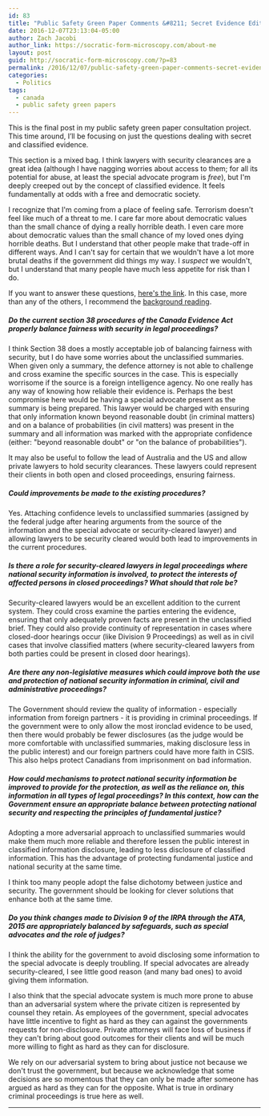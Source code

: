 ```yaml
---
id: 83
title: "Public Safety Green Paper Comments &#8211; Secret Evidence Edition"
date: 2016-12-07T23:13:04-05:00
author: Zach Jacobi
author_link: https://socratic-form-microscopy.com/about-me
layout: post
guid: http://socratic-form-microscopy.com/?p=83
permalink: /2016/12/07/public-safety-green-paper-comments-secret-evidence-edition/
categories:
  - Politics
tags:
  - canada
  - public safety green papers
---
```


This is the final post in my public safety green paper consultation project. This time around, I’ll be focusing on just the questions dealing with secret and classified evidence.

This section is a mixed bag. I think lawyers with security clearances are a great idea (although I have nagging worries about access to them; for all its potential for abuse, at least the special advocate program is <em>free</em>), but I'm deeply creeped out by the concept of classified evidence. It feels fundamentally at odds with a free and democratic society.

I recognize that I'm coming from a place of feeling safe. Terrorism doesn't feel like much of a threat to me. I care far more about democratic values than the small chance of dying a really horrible death. I even care more about democratic values than the small chance of my loved ones dying horrible deaths. But I understand that other people make that trade-off in different ways. And I can't say for certain that we wouldn't have a lot more brutal deaths if the government did things my way. I <em>suspect</em> we wouldn't, but I understand that many people have much less appetite for risk than I do.

If you want to answer these questions, <a href="https://www.publicsafety.gc.ca/cnt/cnslttns/ntnl-scrt/thm10-en.aspx">here's the link</a>. In this case, more than any of the others, I recommend the <a href="https://www.publicsafety.gc.ca/cnt/rsrcs/pblctns/ntnl-scrt-grn-ppr-2016-bckgrndr/index-en.aspx#s11">background reading</a>.

<h5>Do the current section 38 procedures of the Canada Evidence Act properly balance fairness with security in legal proceedings?</h5>
I think Section 38 does a mostly acceptable job of balancing fairness with security, but I do have some worries about the unclassified summaries. When given only a summary, the defence attorney is not able to challenge and cross examine the specific sources in the case. This is especially worrisome if the source is a foreign intelligence agency. No one really has any way of knowing how reliable their evidence is. Perhaps the best compromise here would be having a special advocate present as the summary is being prepared. This lawyer would be charged with ensuring that only information known beyond reasonable doubt (in criminal matters) and on a balance of probabilities (in civil matters) was present in the summary and all information was marked with the appropriate confidence (either: "beyond reasonable doubt" or "on the balance of probabilities").

It may also be useful to follow the lead of Australia and the US and allow private lawyers to hold security clearances. These lawyers could represent their clients in both open and closed proceedings, ensuring fairness.

<h5>Could improvements be made to the existing procedures?</h5>
Yes. Attaching confidence levels to unclassified summaries (assigned by the federal judge after hearing arguments from the source of the information and the special advocate or security-cleared lawyer) and allowing lawyers to be security cleared would both lead to improvements in the current procedures.
<h5>Is there a role for security-cleared lawyers in legal proceedings where national security information is involved, to protect the interests of affected persons in closed proceedings? What should that role be?</h5>
Security-cleared lawyers would be an excellent addition to the current system. They could cross examine the parties entering the evidence, ensuring that only adequately proven facts are present in the unclassified brief. They could also provide continuity of representation in cases where closed-door hearings occur (like Division 9 Proceedings) as well as in civil cases that involve classified matters (where security-cleared lawyers from both parties could be present in closed door hearings).
<h5>Are there any non-legislative measures which could improve both the use and protection of national security information in criminal, civil and administrative proceedings?</h5>
The Government should review the quality of information - especially information from foreign partners - it is providing in criminal proceedings. If the government were to only allow the most ironclad evidence to be used, then there would probably be fewer disclosures (as the judge would be more comfortable with unclassified summaries, making disclosure less in the public interest) and our foreign partners could have more faith in CSIS. This also helps protect Canadians from imprisonment on bad information.
<h5>How could mechanisms to protect national security information be improved to provide for the protection, as well as the reliance on, this information in all types of legal proceedings? In this context, how can the Government ensure an appropriate balance between protecting national security and respecting the principles of fundamental justice?</h5>
Adopting a more adversarial approach to unclassified summaries would make them much more reliable and therefore lessen the public interest in classified information disclosure, leading to less disclosure of classified information. This has the advantage of protecting fundamental justice and national security at the same time.

I think too many people adopt the false dichotomy between justice and security. The government should be looking for clever solutions that enhance both at the same time.

<h5>Do you think changes made to Division 9 of the IRPA through the ATA, 2015 are appropriately balanced by safeguards, such as special advocates and the role of judges?</h5>
I think the ability for the government to avoid disclosing some information to the special advocate is deeply troubling. If special advocates are already security-cleared, I see little good reason (and many bad ones) to avoid giving them information.

I also think that the special advocate system is much more prone to abuse than an adversarial system where the private citizen is represented by counsel they retain. As employees of the government, special advocates have little incentive to fight as hard as they can against the governments requests for non-disclosure. Private attorneys will face loss of business if they can't bring about good outcomes for their clients and will be much more willing to fight as hard as they can for disclosure.

We rely on our adversarial system to bring about justice not because we don't trust the government, but because we acknowledge that some decisions are so momentous that they can only be made after someone has argued as hard as they can for the opposite. What is true in ordinary criminal proceedings is true here as well.

<hr class="post-end" />

